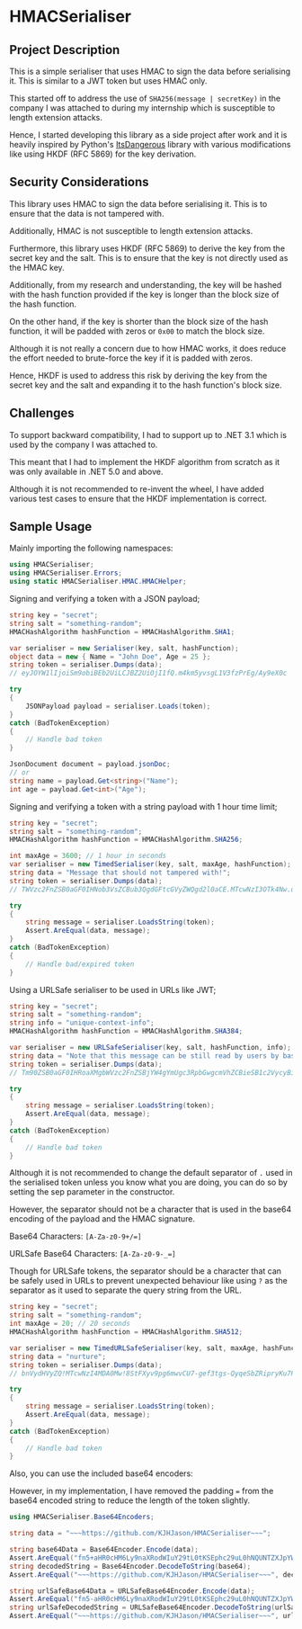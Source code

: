 # HMACSerialiser

## Project Description

This is a simple serialiser that uses HMAC to sign the data before serialising it. This is similar to a JWT token but uses HMAC only.

This started off to address the use of `SHA256(message | secretKey)` in the company I was attached to during my internship which is susceptible to length extension attacks.

Hence, I started developing this library as a side project after work and it is heavily inspired by Python's [ItsDangerous](https://github.com/pallets/itsdangerous) library with various modifications like using HKDF (RFC 5869) for the key derivation.

## Security Considerations

This library uses HMAC to sign the data before serialising it. This is to ensure that the data is not tampered with.

Additionally, HMAC is not susceptible to length extension attacks.

Furthermore, this library uses HKDF (RFC 5869) to derive the key from the secret key and the salt. This is to ensure that the key is not directly used as the HMAC key.

Additionally, from my research and understanding, the key will be hashed with the hash function provided if the key is longer than the block size of the hash function.

On the other hand, if the key is shorter than the block size of the hash function, it will be padded with zeros or `0x00` to match the block size.

Although it is not really a concern due to how HMAC works, it does reduce the effort needed to brute-force the key if it is padded with zeros.

Hence, HKDF is used to address this risk by deriving the key from the secret key and the salt and expanding it to the hash function's block size.

## Challenges

To support backward compatibility, I had to support up to .NET 3.1 which is used by the company I was attached to.

This meant that I had to implement the HKDF algorithm from scratch as it was only available in .NET 5.0 and above.

Although it is not recommended to re-invent the wheel, I have added various test cases to ensure that the HKDF implementation is correct.

## Sample Usage

Mainly importing the following namespaces:

```csharp
using HMACSerialiser;
using HMACSerialiser.Errors;
using static HMACSerialiser.HMAC.HMACHelper;
```

Signing and verifying a token with a JSON payload;

```csharp
string key = "secret";
string salt = "something-random";
HMACHashAlgorithm hashFunction = HMACHashAlgorithm.SHA1;

var serialiser = new Serialiser(key, salt, hashFunction);
object data = new { Name = "John Doe", Age = 25 };
string token = serialiser.Dumps(data);
// eyJOYW1lIjoiSm9obiBEb2UiLCJBZ2UiOjI1fQ.m4km5yvsgL1V3fzPrEg/Ay9eX0c

try 
{
    JSONPayload payload = serialiser.Loads(token);
}
catch (BadTokenException) 
{
    // Handle bad token
}

JsonDocument document = payload.jsonDoc;
// or
string name = payload.Get<string>("Name");
int age = payload.Get<int>("Age");
```

Signing and verifying a token with a string payload with 1 hour time limit;

```csharp
string key = "secret";
string salt = "something-random";
HMACHashAlgorithm hashFunction = HMACHashAlgorithm.SHA256;

int maxAge = 3600; // 1 hour in seconds
var serialiser = new TimedSerialiser(key, salt, maxAge, hashFunction);
string data = "Message that should not tampered with!";
string token = serialiser.Dumps(data);
// TWVzc2FnZSB0aGF0IHNob3VsZCBub3QgdGFtcGVyZWQgd2l0aCE.MTcwNzI3OTk4Nw.dTOD5GbC/V46IAKKMpIFJQF7kG+7wKjq3aoZWbB9cDE

try 
{
    string message = serialiser.LoadsString(token);
    Assert.AreEqual(data, message);
}
catch (BadTokenException) 
{
    // Handle bad/expired token
}
```

Using a URLSafe serialiser to be used in URLs like JWT;

```csharp
string key = "secret";
string salt = "something-random";
string info = "unique-context-info";
HMACHashAlgorithm hashFunction = HMACHashAlgorithm.SHA384;

var serialiser = new URLSafeSerialiser(key, salt, hashFunction, info);
string data = "Note that this message can be still read by users by base64 decoding it!";
string token = serialiser.Dumps(data);
// Tm90ZSB0aGF0IHRoaXMgbWVzc2FnZSBjYW4gYmUgc3RpbGwgcmVhZCBieSB1c2VycyBieSBiYXNlNjQgZGVjb2RpbmcgaXQh.zNYNQ2Uq3OayBPRn6ItYRUzSmCmb5vHbTAfgJPK9GzEHxdrFQen5yLR2HZo7q-Kn

try 
{
    string message = serialiser.LoadsString(token);
    Assert.AreEqual(data, message);
}
catch (BadTokenException) 
{
    // Handle bad token
}
```

Although it is not recommended to change the default separator of `.` used in the serialised token unless you know what you are doing, you can do so by setting the sep parameter in the constructor.

However, the separator should not be a character that is used in the base64 encoding of the payload and the HMAC signature.

Base64 Characters: `[A-Za-z0-9+/=]`

URLSafe Base64 Characters: `[A-Za-z0-9-_=]`

Though for URLSafe tokens, the separator should be a character that can be safely used in URLs to prevent unexpected behaviour like using `?` as the separator as it used to separate the query string from the URL.

```csharp
string key = "secret";
string salt = "something-random";
int maxAge = 20; // 20 seconds
HMACHashAlgorithm hashFunction = HMACHashAlgorithm.SHA512;

var serialiser = new TimedURLSafeSerialiser(key, salt, maxAge, hashFunction, sep: "!");
string data = "nurture";
string token = serialiser.Dumps(data);
// bnVydHVyZQ!MTcwNzI4MDA0Mw!8StFXyv9pg6mwvCU7-gef3tgs-QyqeSbZRipryKu7PUyG3DNOhsyjVDKcH3-kFCEvDpQI4DxSleOsm9mV4VW9w

try 
{
    string message = serialiser.LoadsString(token);
    Assert.AreEqual(data, message);
}
catch (BadTokenException) 
{
    // Handle bad token
}
```

Also, you can use the included base64 encoders:

However, in my implementation, I have removed the padding `=` from the base64 encoded string to reduce the length of the token slightly.

```csharp
using HMACSerialiser.Base64Encoders;

string data = "~~~https://github.com/KJHJason/HMACSerialiser~~~";

string base64Data = Base64Encoder.Encode(data);
Assert.AreEqual("fn5+aHR0cHM6Ly9naXRodWIuY29tL0tKSEphc29uL0hNQUNTZXJpYWxpc2Vyfn5+", base64Data);
string decodedString = Base64Encoder.DecodeToString(base64);
Assert.AreEqual("~~~https://github.com/KJHJason/HMACSerialiser~~~", decodedString);

string urlSafeBase64Data = URLSafeBase64Encoder.Encode(data);
Assert.AreEqual("fn5-aHR0cHM6Ly9naXRodWIuY29tL0tKSEphc29uL0hNQUNTZXJpYWxpc2Vyfn5-", urlSafeDecodedString);
string urlSafeDecodedString = URLSafeBase64Encoder.DecodeToString(urlSafeBase64Data);
Assert.AreEqual("~~~https://github.com/KJHJason/HMACSerialiser~~~", urlSafeBase64Data);
```
